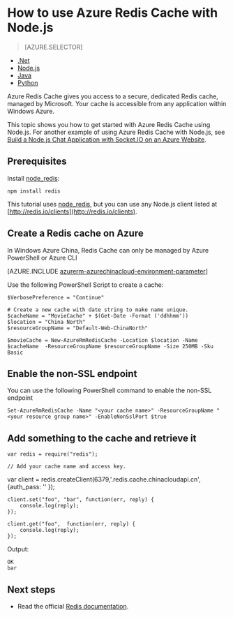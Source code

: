 <properties
	pageTitle="How to use Azure Redis Cache with Node.js | Windows Azure"
	description="Get started with Azure Redis Cache using Node.js and node_redis."
	services="redis-cache"
	documentationCenter=""
	authors="steved0x"
	manager="dwrede"
	editor="v-lincan"/>

<tags
	ms.service="cache"
	ms.date="12/03/2015"
	wacn.date=""/>

# How to use Azure Redis Cache with Node.js

> [AZURE.SELECTOR]
- [.Net](/documentation/articles/cache-dotnet-how-to-use-azure-redis-cache)
- [Node.js](/documentation/articles/cache-nodejs-get-started)
- [Java](/documentation/articles/cache-java-get-started)
- [Python](/documentation/articles/cache-python-get-started)

Azure Redis Cache gives you access to a secure, dedicated Redis cache, managed by Microsoft. Your cache is accessible from any application within Windows Azure.

This topic shows you how to get started with Azure Redis Cache using Node.js. For another example of using Azure Redis Cache with Node.js, see [Build a Node.js Chat Application with Socket.IO on an Azure Website][].


## Prerequisites

Install [node_redis](https://github.com/mranney/node_redis):

    npm install redis

This tutorial uses [node_redis](https://github.com/mranney/node_redis), but you can use any Node.js client listed at [http://redis.io/clients](http://redis.io/clients).

## Create a Redis cache on Azure

In Windows Azure China, Redis Cache can only be managed by Azure PowerShell or Azure CLI

[AZURE.INCLUDE [azurerm-azurechinacloud-environment-parameter](../includes/azurerm-azurechinacloud-environment-parameter.md)]

Use the following PowerShell Script to create a cache:

	$VerbosePreference = "Continue"

	# Create a new cache with date string to make name unique. 
	$cacheName = "MovieCache" + $(Get-Date -Format ('ddhhmm')) 
	$location = "China North"
	$resourceGroupName = "Default-Web-ChinaNorth"
	
	$movieCache = New-AzureRmRedisCache -Location $location -Name $cacheName  -ResourceGroupName $resourceGroupName -Size 250MB -Sku Basic

## Enable the non-SSL endpoint

You can use the following PowerShell command to enable the non-SSL endpoint

	Set-AzureRmRedisCache -Name "<your cache name>" -ResourceGroupName "<your resource group name>" -EnableNonSslPort $true

## Add something to the cache and retrieve it

	var redis = require("redis");

	// Add your cache name and access key.
  var client = redis.createClient(6379,'<name>.redis.cache.chinacloudapi.cn', {auth_pass: '<key>' });

	client.set("foo", "bar", function(err, reply) {
	    console.log(reply);
	});

	client.get("foo",  function(err, reply) {
	    console.log(reply);
	});


Output:

	OK
	bar


## Next steps

- Read the official [Redis documentation](http://redis.io/documentation).


<!--Image references-->
[1]: ./media/cache-nodejs-get-started/cache01.png
[2]: ./media/cache-nodejs-get-started/cache02.png
[3]: ./media/cache-nodejs-get-started/cache03.png
[4]: ./media/cache-nodejs-get-started/cache04.png

[Build a Node.js Chat Application with Socket.IO on an Azure Website]: /documentation/articles/web-sites-nodejs-chat-app-socketio 
